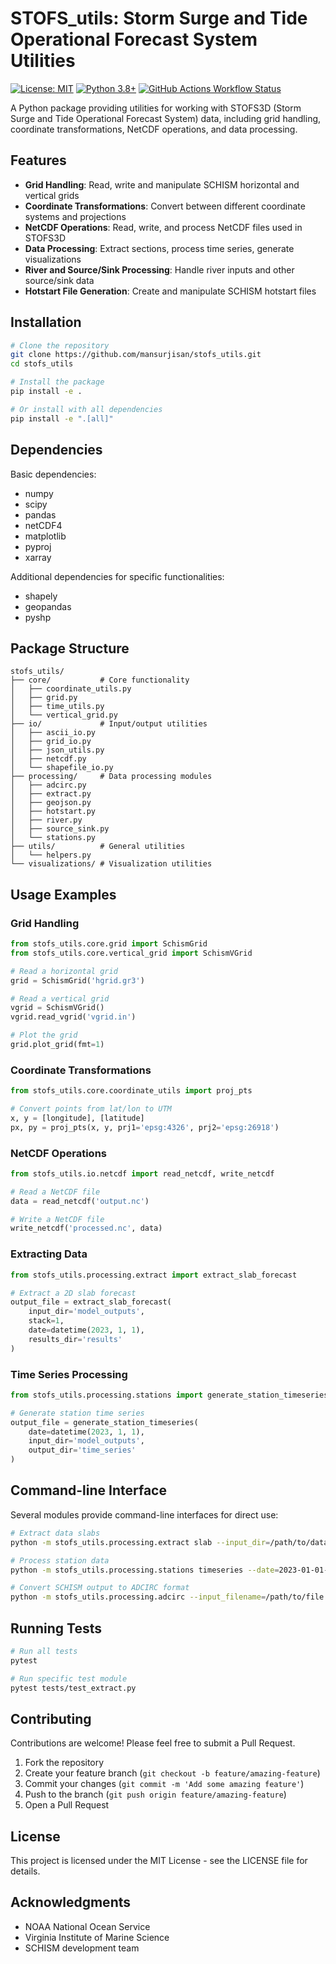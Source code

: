 # STOFS_utils: Storm Surge and Tide Operational Forecast System Utilities

[![License: MIT](https://img.shields.io/badge/License-MIT-yellow.svg)](https://opensource.org/licenses/MIT)
[![Python 3.8+](https://img.shields.io/badge/python-3.8+-blue.svg)](https://www.python.org/downloads/)
[![GitHub Actions Workflow Status](https://img.shields.io/github/actions/workflow/status/mansurjisan/stofs_utils/python-package.yml?branch=main)](https://github.com/mansurjisan/stofs_utils/actions/workflows/python-package.yml)

A Python package providing utilities for working with STOFS3D (Storm Surge and Tide Operational Forecast System) data, including grid handling, coordinate transformations, NetCDF operations, and data processing.

## Features

- **Grid Handling**: Read, write and manipulate SCHISM horizontal and vertical grids
- **Coordinate Transformations**: Convert between different coordinate systems and projections
- **NetCDF Operations**: Read, write, and process NetCDF files used in STOFS3D
- **Data Processing**: Extract sections, process time series, generate visualizations
- **River and Source/Sink Processing**: Handle river inputs and other source/sink data
- **Hotstart File Generation**: Create and manipulate SCHISM hotstart files

## Installation

```bash
# Clone the repository
git clone https://github.com/mansurjisan/stofs_utils.git
cd stofs_utils

# Install the package
pip install -e .

# Or install with all dependencies
pip install -e ".[all]"
```

## Dependencies

Basic dependencies:
- numpy
- scipy
- pandas
- netCDF4
- matplotlib
- pyproj
- xarray

Additional dependencies for specific functionalities:
- shapely
- geopandas
- pyshp

## Package Structure

```
stofs_utils/
├── core/           # Core functionality
│   ├── coordinate_utils.py
│   ├── grid.py
│   ├── time_utils.py
│   └── vertical_grid.py
├── io/             # Input/output utilities
│   ├── ascii_io.py
│   ├── grid_io.py
│   ├── json_utils.py
│   ├── netcdf.py
│   └── shapefile_io.py
├── processing/     # Data processing modules
│   ├── adcirc.py
│   ├── extract.py
│   ├── geojson.py
│   ├── hotstart.py
│   ├── river.py
│   ├── source_sink.py
│   └── stations.py
├── utils/          # General utilities
│   └── helpers.py
└── visualizations/ # Visualization utilities
```

## Usage Examples

### Grid Handling

```python
from stofs_utils.core.grid import SchismGrid
from stofs_utils.core.vertical_grid import SchismVGrid

# Read a horizontal grid
grid = SchismGrid('hgrid.gr3')

# Read a vertical grid
vgrid = SchismVGrid()
vgrid.read_vgrid('vgrid.in')

# Plot the grid
grid.plot_grid(fmt=1)
```

### Coordinate Transformations

```python
from stofs_utils.core.coordinate_utils import proj_pts

# Convert points from lat/lon to UTM
x, y = [longitude], [latitude]
px, py = proj_pts(x, y, prj1='epsg:4326', prj2='epsg:26918')
```

### NetCDF Operations

```python
from stofs_utils.io.netcdf import read_netcdf, write_netcdf

# Read a NetCDF file
data = read_netcdf('output.nc')

# Write a NetCDF file
write_netcdf('processed.nc', data)
```

### Extracting Data

```python
from stofs_utils.processing.extract import extract_slab_forecast

# Extract a 2D slab forecast
output_file = extract_slab_forecast(
    input_dir='model_outputs',
    stack=1,
    date=datetime(2023, 1, 1),
    results_dir='results'
)
```

### Time Series Processing

```python
from stofs_utils.processing.stations import generate_station_timeseries

# Generate station time series
output_file = generate_station_timeseries(
    date=datetime(2023, 1, 1),
    input_dir='model_outputs',
    output_dir='time_series'
)
```

## Command-line Interface

Several modules provide command-line interfaces for direct use:

```bash
# Extract data slabs
python -m stofs_utils.processing.extract slab --input_dir=/path/to/data --stack=1 --date=2023-01-01-00

# Process station data
python -m stofs_utils.processing.stations timeseries --date=2023-01-01-00 --input_dir=/path/to/data --output_dir=results

# Convert SCHISM output to ADCIRC format
python -m stofs_utils.processing.adcirc --input_filename=/path/to/file.nc --output_dir=results
```

## Running Tests

```bash
# Run all tests
pytest

# Run specific test module
pytest tests/test_extract.py
```

## Contributing

Contributions are welcome! Please feel free to submit a Pull Request.

1. Fork the repository
2. Create your feature branch (`git checkout -b feature/amazing-feature`)
3. Commit your changes (`git commit -m 'Add some amazing feature'`)
4. Push to the branch (`git push origin feature/amazing-feature`)
5. Open a Pull Request

## License

This project is licensed under the MIT License - see the LICENSE file for details.

## Acknowledgments

- NOAA National Ocean Service
- Virginia Institute of Marine Science
- SCHISM development team
